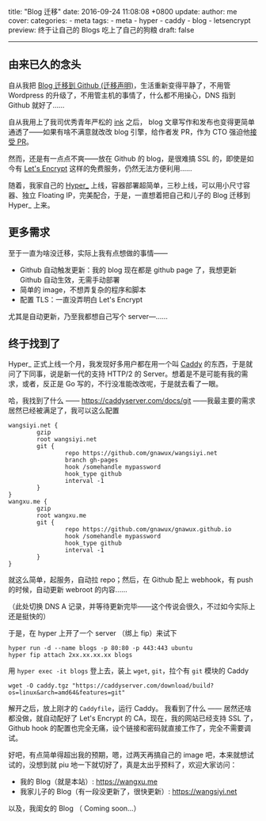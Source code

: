 title: "Blog 迁移"
date: 2016-09-24 11:08:08 +0800
update:
author: me
cover:
categories:
    - meta
tags:
    - meta
    - hyper
    - caddy
    - blog
    - letsencrypt
preview: 终于让自己的 Blogs 吃上了自己的狗粮
draft: false

---

## 由来已久的念头

自从我把 [Blog 迁移到 Github (迁移声明)](/meta/2015/02/24/blog-update/index.html)，生活重新变得平静了，不用管 Wordpress 的升级了，不用管主机的事情了，什么都不用操心，DNS 指到 Github 就好了……

自从我用上了我司优秀青年严松的 [ink](https://github.com/InkProject/ink) 之后， blog 文章写作和发布也变得更简单通透了——如果有啥不满意就改改 blog 引擎，给作者发 PR，作为 CTO 强迫他[接受 PR](https://github.com/InkProject/ink/pulls?q=is%3Apr+author%3Agnawux)。

然而，还是有一点点不爽——放在 Github 的 blog，是很难搞 SSL 的，即使是如今有 [Let's Encrypt](https://letsencrypt.org/) 这样的免费服务，仍然无法方便利用……

随着，我家自己的 [Hyper_](https://hyper.sh) 上线，容器部署超简单，三秒上线，可以用小尺寸容器、独立 Floating IP，完美配合，于是，一直想着把自己和儿子的 Blog 迁移到 Hyper_ 上来。

## 更多需求

至于一直为啥没迁移，实际上我有点想做的事情——

- Github 自动触发更新：我的 blog 现在都是 github page 了，我想更新 Github 自动生效，无需手动部署
- 简单的 image，不想弄复杂的程序和脚本
- 配置 TLS：一直没弄明白 Let's Encrypt

尤其是自动更新，乃至我都想自己写个 server—……

## 终于找到了

Hyper_ 正式上线一个月，我发现好多用户都在用一个叫 [Caddy](https://caddyserver.com/) 的东西，于是就问了下同事，说是新一代的支持 HTTP/2 的 Server。想着是不是可能有我的需求，或者，反正是 Go 写的，不行没准能改改呢，于是就去看了一眼。

哈，我找到了什么 —— https://caddyserver.com/docs/git ——我最主要的需求居然已经被满足了，我可以这么配置

```
wangsiyi.net {
        gzip
        root wangsiyi.net
        git {
                repo https://github.com/gnawux/wangsiyi.net
                branch gh-pages
                hook /somehandle mypassword
                hook_type github
                interval -1
        }
}
wangxu.me {
        gzip
        root wangxu.me
        git {
                repo https://github.com/gnawux/gnawux.github.io
                hook /somehandle mypassword
                hook_type github
                interval -1
        }
}
```

就这么简单，起服务，自动拉 repo；然后，在 Github 配上 webhook，有 push 的时候，自动更新 webroot 的内容……

（此处切换 DNS A 记录，并等待更新完毕——这个传说会很久，不过如今实际上还是挺快的）

于是，在 hyper 上开了一个 server （绑上 fip）来试下

```
hyper run -d --name blogs -p 80:80 -p 443:443 ubuntu
hyper fip attach 2xx.xx.xx.xx blogs
```

用 `hyper exec -it blogs` 登上去，装上 `wget`, `git`，拉个有 `git` 模块的 Caddy

```
wget -O caddy.tgz "https://caddyserver.com/download/build?os=linux&arch=amd64&features=git"
```

解开之后，放上刚才的 `Caddyfile`，运行 Caddy。 我看到了什么 —— 居然还啥都没做，就自动配好了 Let's Encrypt 的 CA，现在，我的网站已经支持 SSL 了，Github hook 的配置也完全无痛，设个链接和密码就直接工作了，完全不需要调试。

好吧，有点简单得超出我的预期，嗯，过两天再搞自己的 image 吧，本来就想试试的，没想到就 piu 地一下就切好了，真是太出乎预料了，欢迎大家访问：

- 我的 Blog（就是本站）: https://wangxu.me
- 我家儿子的 Blog（有一段没更新了，很快更新）: https://wangsiyi.net

以及，我闺女的 Blog （ Coming soon...）
